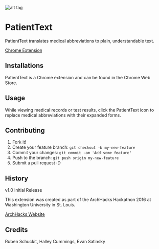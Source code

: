 ![alt tag](https://s18.postimg.org/golg78imx/archhacks_02.png)
# PatientText

PatientText translates medical abbreviations to plain, understandable text.

[Chrome Extension](https://chrome.google.com/webstore/detail/patienttext/koehfflekkicnmaphnhnagdoanicpbdp)

## Installations

PatientText is a Chrome extension and can be found in the Chrome Web Store.

## Usage

While viewing medical records or test results, click the PatientText icon to replace medical abbreviations
with their expanded forms.

## Contributing

1. Fork it!
2. Create your feature branch: `git checkout -b my-new-feature`
3. Commit your changes: `git commit -am 'Add some feature'`
4. Push to the branch: `git push origin my-new-feature`
5. Submit a pull request :D

## History

v1.0 Initial Release 

This extension was created as part of the ArchHacks Hackathon 2016 at Washington University in St. Louis. 

[ArchHacks Website](https://archhacks.io/)

## Credits

Ruben Schuckit, Halley Cummings, Evan Satinsky
